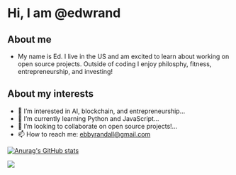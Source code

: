 # Hi, I am @edwrand

## About me
- My name is Ed. I live in the US and am excited to learn about working on open source projects. Outside of coding I enjoy philosphy, fitness, entrepreneurship, and investing!

## About my interests
- 👀 I’m interested in AI, blockchain, and entrepreneurship...
- 🌱 I’m currently learning Python and JavaScript...
- 💞️ I’m looking to collaborate on open source projects!...
- 📫 How to reach me: ebbyrandall@gmail.com

[![Anurag's GitHub stats](https://github-readme-stats.vercel.app/api?username=edwrand)](https://github.com/anuraghazra/github-readme-stats)


<!---
edwrand/edwrand is a ✨ special ✨ repository because its `README.md` (this file) appears on your GitHub profile.
You can click the Preview link to take a look at your changes.
--->
![](https://komarev.com/ghpvc/?username=edwrand)
